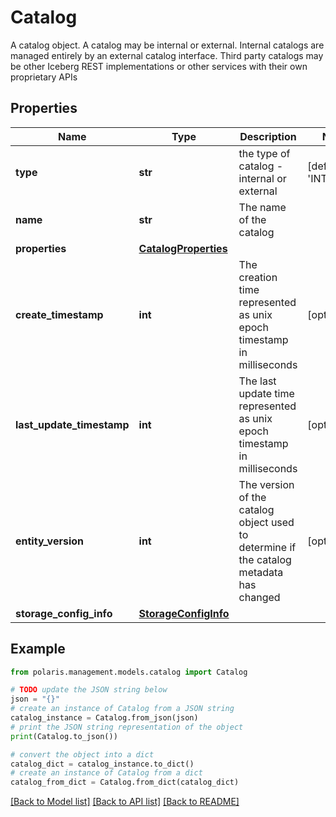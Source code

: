 <!--

 Licensed to the Apache Software Foundation (ASF) under one
 or more contributor license agreements.  See the NOTICE file
 distributed with this work for additional information
 regarding copyright ownership.  The ASF licenses this file
 to you under the Apache License, Version 2.0 (the
 "License"); you may not use this file except in compliance
 with the License.  You may obtain a copy of the License at

   http://www.apache.org/licenses/LICENSE-2.0

 Unless required by applicable law or agreed to in writing,
 software distributed under the License is distributed on an
 "AS IS" BASIS, WITHOUT WARRANTIES OR CONDITIONS OF ANY
 KIND, either express or implied.  See the License for the
 specific language governing permissions and limitations
 under the License.

-->
# Catalog

A catalog object. A catalog may be internal or external. Internal catalogs are managed entirely by an external catalog interface. Third party catalogs may be other Iceberg REST implementations or other services with their own proprietary APIs

## Properties

Name | Type | Description | Notes
------------ | ------------- | ------------- | -------------
**type** | **str** | the type of catalog - internal or external | [default to 'INTERNAL']
**name** | **str** | The name of the catalog | 
**properties** | [**CatalogProperties**](CatalogProperties.md) |  | 
**create_timestamp** | **int** | The creation time represented as unix epoch timestamp in milliseconds | [optional] 
**last_update_timestamp** | **int** | The last update time represented as unix epoch timestamp in milliseconds | [optional] 
**entity_version** | **int** | The version of the catalog object used to determine if the catalog metadata has changed | [optional] 
**storage_config_info** | [**StorageConfigInfo**](StorageConfigInfo.md) |  | 

## Example

```python
from polaris.management.models.catalog import Catalog

# TODO update the JSON string below
json = "{}"
# create an instance of Catalog from a JSON string
catalog_instance = Catalog.from_json(json)
# print the JSON string representation of the object
print(Catalog.to_json())

# convert the object into a dict
catalog_dict = catalog_instance.to_dict()
# create an instance of Catalog from a dict
catalog_from_dict = Catalog.from_dict(catalog_dict)
```
[[Back to Model list]](../README.md#documentation-for-models) [[Back to API list]](../README.md#documentation-for-api-endpoints) [[Back to README]](../README.md)


